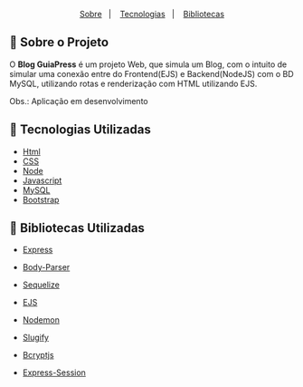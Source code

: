 


<p align="center">
    <a href="#bookmark-sobre-o-projeto">Sobre</a>&nbsp;&nbsp;&nbsp;|&nbsp;&nbsp;&nbsp;
    <a href="#rocket-tecnologias-utilizadas">Tecnologias</a>&nbsp;&nbsp;&nbsp;|&nbsp;&nbsp;&nbsp;
    <a href="#rocket-bibliotecas-utilizadas">Bibliotecas</a>







## :bookmark: Sobre o Projeto

O **Blog GuiaPress** é um projeto Web, que simula um Blog, com o intuito de simular uma conexão entre do Frontend(EJS) e Backend(NodeJS) com o BD MySQL, utilizando rotas e renderização com HTML utilizando EJS.

Obs.: Aplicação em desenvolvimento



## :rocket: Tecnologias Utilizadas

-  [Html](https://www.w3schools.com/html/)
-  [CSS](https://www.w3schools.com/html/)
-  [Node](https://nodejs.org/en/)
-  [Javascript](https://www.w3schools.com/html/)
-  [MySQL](https://www.mysql.com/)
-  [Bootstrap](https://getbootstrap.com/)

## :rocket: Bibliotecas Utilizadas

- [Express](https://expressjs.com/pt-br/)

- [Body-Parser](https://www.npmjs.com/package/body-parser)

- [Sequelize](https://sequelize.org/)

- [EJS](https://ejs.co/)

- [Nodemon](https://www.npmjs.com/package/nodemon)

- [Slugify](https://www.npmjs.com/package/slugify)

- [Bcryptjs](https://www.npmjs.com/package/bcryptjs)

- [Express-Session](https://www.npmjs.com/package/express-session)

  
  
  
  
  
  
  

